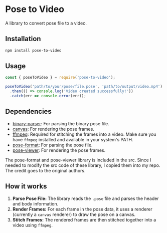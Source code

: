 # Pose to Video

A library to convert pose file to a video.

## Installation

```bash
npm install pose-to-video
```

## Usage

```javascript
const { poseToVideo } = require('pose-to-video');

poseToVideo('path/to/your/pose/file.pose', 'path/to/output/video.mp4')
  .then(() => console.log('Video created successfully!'))
  .catch(err => console.error(err));
```

## Dependencies

*   [binary-parser](https://www.npmjs.com/package/binary-parser): For parsing the binary pose file.
*   [canvas](https://www.npmjs.com/package/canvas): For rendering the pose frames.
*   [ffmpeg](https://ffmpeg.org/): Required for stitching the frames into a video. Make sure you have `ffmpeg` installed and available in your system's PATH.
*   [pose-format](https://www.npmjs.com/package/pose-format): For parsing the pose file.
*   [pose-viewer](https://www.npmjs.com/package/pose-viewer): For rendering the pose frames. 

The pose-format and pose-viewer library is included in the src. Since I needed to modify the src code of these library, I copied them into my repo. The credit goes to the original authors.

## How it works

1.  **Parse Pose File:** The library reads the `.pose` file and parses the header and body information.
2.  **Render Frames:** For each frame in the pose data, it uses a renderer (currently a `canvas` renderer) to draw the pose on a canvas.
3.  **Stitch Frames:** The rendered frames are then stitched together into a video using `ffmpeg`.
